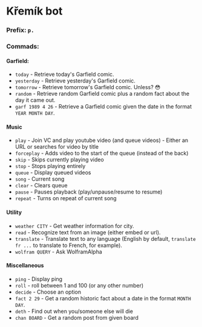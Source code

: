 # Křemík bot

### Prefix: `p.`

### Commads:
#### Garfield:
- `today` - Retrieve today's Garfield comic.
- `yesterday` - Retrieve yesterday's Garfield comic.
- `tomorrow` - Retrieve tomorrow's Garfield comic. Unless? 😳
- `random` - Retrieve random Garfield comic plus a random fact about the day it came out.
- `garf 1989 4 26` - Retrieve a Garfield comic given the date in the format `YEAR MONTH DAY`.
#### Music
- `play` - Join VC and play youtube video (and queue videos) - Either an URL or searches for video by title
- `forceplay` - Adds video to the start of the queue (instead of the back)
- `skip` - Skips currently playing video
- `stop` - Stops playing entirely
- `queue` - Display queued videos
- `song` - Current song
- `clear` - Clears queue
- `pause` - Pauses playback (play/unpause/resume to resume)
- `repeat` - Turns on repeat of current song
#### Utility
- `weather CITY` - Get weather information for city.
- `read` - Recognize text from an image (either embed or url).
- `translate` - Translate text to any language (English by default, `translate fr ...` to translate to French, for example).
- `wolfram QUERY` - Ask WolframAlpha
#### Miscellaneous
- `ping` - Display ping
- `roll` - roll between 1 and 100 (or any other number)
- `decide` - Choose an option
- `fact 2 29` - Get a random historic fact about a date in the format `MONTH DAY`.
- `deth` - Find out when you/someone else will die
- `chan BOARD` - Get a random post from given board
